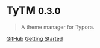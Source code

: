 # TyTM <small>0.3.0</small>

> A theme manager for Typora.

[GitHub](https://github.com/Chen1Plus/tytm)
[Getting Started](README)